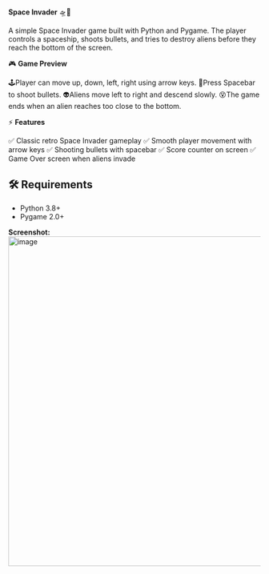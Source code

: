 **Space Invader** 🛸🚀

A simple Space Invader game built with Python and Pygame.
The player controls a spaceship, shoots bullets, and tries to destroy aliens before they reach the bottom of the screen.

🎮 **Game Preview**    

🕹️Player can move up, down, left, right using arrow keys.
🔫Press Spacebar to shoot bullets.
👽Aliens move left to right and descend slowly.
😵The game ends when an alien reaches too close to the bottom.

⚡ **Features**

✅ Classic retro Space Invader gameplay
✅ Smooth player movement with arrow keys
✅ Shooting bullets with spacebar
✅ Score counter on screen
✅ Game Over screen when aliens invade

## 🛠️ Requirements
- Python 3.8+
- Pygame 2.0+

**Screenshot:**
<img width="746" height="659" alt="image" src="https://github.com/user-attachments/assets/afda84a2-17e4-48fd-91b8-7e26d654a8aa" />



